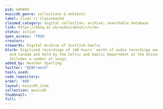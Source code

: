 ```yaml
---
pid: mdh089
musicdh_genre: collections & exhibits
label: Cluas ri Claisneachd
claimed_category: digital collection; archive; searchable database
link: https://dasg.ac.uk/audio/about/crc/en
status: active
open_access: 'TRUE'
creators: 
stewards: Digital Archive of Scottish Gaelic
blurb: Digitized recordings of 140 hours' worth of audio recordings made in Scotland
  and Canada and held by the Celtic and Gaelic Department at the University of Glasgow.
  Includes a number of songs.
added_by: Heather Sparling
twitter: "@CBFraoch"
tools_used: 
code_repository: 
order: '088'
layout: musicdh_item
collection: musicdh
thumbnail: ''
full: ''
---
```

